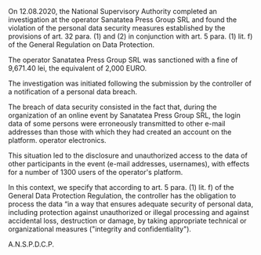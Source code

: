 On 12.08.2020, the National Supervisory Authority completed an investigation at the operator Sanatatea Press Group SRL and found the violation of the personal data security measures established by the provisions of art. 32 para. (1) and (2) in conjunction with art. 5 para. (1) lit. f) of the General Regulation on Data Protection.

The operator Sanatatea Press Group SRL was sanctioned with a fine of 9,671.40 lei, the equivalent of 2,000 EURO.

The investigation was initiated following the submission by the controller of a notification of a personal data breach.

The breach of data security consisted in the fact that, during the organization of an online event by Sanatatea Press Group SRL, the login data of some persons were erroneously transmitted to other e-mail addresses than those with which they had created an account on the platform. operator electronics.

This situation led to the disclosure and unauthorized access to the data of other participants in the event (e-mail addresses, usernames), with effects for a number of 1300 users of the operator's platform. 

In this context, we specify that according to art. 5 para. (1) lit. f) of the General Data Protection Regulation, the controller has the obligation to process the data “in a way that ensures adequate security of personal data, including protection against unauthorized or illegal processing and against accidental loss, destruction or damage, by taking appropriate technical or organizational measures ("integrity and confidentiality").

 

A.N.S.P.D.C.P.
